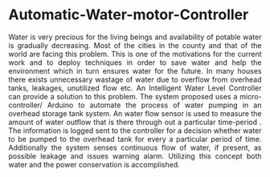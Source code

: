 # Automatic-Water-motor-Controller

<p align="justify">Water is very precious for the living beings and availability of potable water is gradually
decreasing.
Most of the cities in the county and that of the world are facing this problem. This is one of
the motivations for the current work and to deploy techniques in order to save water and help
the environment which in turn ensures water for the future.
In many houses there exists unnecessary wastage of water due to overflow from overhead
tanks, leakages, unutilized flow etc. An Intelligent Water Level Controller can provide a
solution to this problem.
The system proposed uses a micro-controller/ Arduino to automate the process of water
pumping in an overhead storage tank system. An water flow sensor is used to measure the
amount of water outflow that is there through out a particular time-period . The information is
logged sent to the controller for a decision whether water to be pumped to the overhead tank
for every a particular period of time. Additionally the system senses continuous flow of
water, if present, as possible leakage and issues warning alarm.
Utilizing this concept both water and the power conservation is accomplished. </p>
